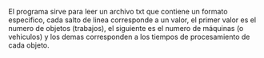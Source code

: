 El programa sirve para leer un archivo txt que contiene un formato especifico, cada salto de linea corresponde a un valor, el primer valor es el numero de objetos (trabajos), el siguiente es el numero de máquinas (o vehiculos) y los demas corresponden a los tiempos de procesamiento de cada objeto.
